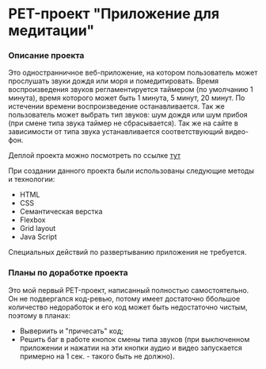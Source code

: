 # PET-проект "Приложение для медитации"

### Описание проекта

Это одностранничное веб-приложение, на котором пользователь может прослушать звуки дождя или моря и помедитировать. Время воспроизведения звуков регламентируется таймером (по умолчанию 1 минута), время которого может быть 1 минута, 5 минут, 20 минут. По истечении времени воспроизведение останавливается. Так же пользователь может выбрать тип звуков: шум дождя или шум прибоя (при смене типа звука таймер не сбрасывается). Так же на сайте в зависимости от типа звука устанавливается соответствующий видео-фон.

  Деплой проекта можно посмотреть по ссылке [тут](https://marinicheva.github.io/meditation-app/)

 При создании данного проекта были использованы следующие методы и технологии:
  * HTML
  * CSS
  * Семантическая верстка
  * Flexbox
  * Grid layout
  * Java Script
  
  Специальных действий по развертыванию приложения не требуется.
  

### Планы по доработке проекта
Это мой первый PET-проект, написанный полностью самостоятельно. Он не подвергался код-ревью, потому имеет достаточно ббольшое количество недоработок и его код может быть недостаточно чистым, поэтому в планах:
* Вывериить и "причесать" код;
* Решить баг в работе кнопок смены типа звуков (при выключенном приложении и нажатии на эти кнопки аудио и видео запускается примерно на 1 сек. - такого быть не должно).
